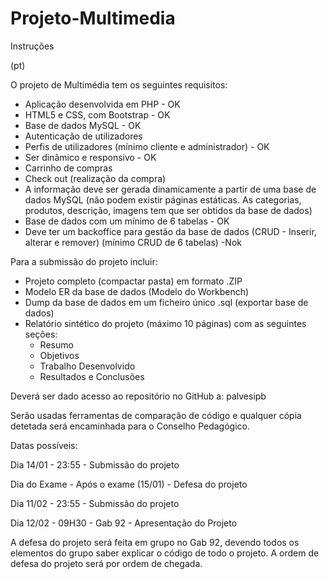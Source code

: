# Projeto-Multimedia



 Instruções

(pt)

O projeto de Multimédia tem os seguintes requisitos: 
- Aplicação desenvolvida em PHP - OK
- HTML5 e CSS, com Bootstrap - OK
- Base de dados MySQL - OK
- Autenticação de utilizadores 
- Perfis de utilizadores (mínimo cliente e administrador) - OK 
- Ser dinâmico e responsivo - OK
- Carrinho de compras
- Check out (realização da compra)
- A informação deve ser gerada dinamicamente a partir de uma base de dados MySQL (não podem existir páginas estáticas.  As categorias, produtos, descrição, imagens tem que ser obtidos da base de dados)
- Base de dados com um mínimo de 6 tabelas - OK
- Deve ter um backoffice para gestão da base de dados (CRUD - Inserir, alterar e remover) (mínimo CRUD de 6 tabelas) -Nok

Para a submissão do projeto incluir: 
- Projeto completo (compactar pasta) em formato .ZIP
- Modelo ER da base de dados (Modelo do Workbench)
- Dump da base de dados em um ficheiro único .sql (exportar base de dados) 
- Relatório sintético do projeto (máximo 10 páginas) com as seguintes seções: 
     * Resumo 
     * Objetivos 
     * Trabalho Desenvolvido 
     * Resultados e Conclusões 

Deverá ser dado acesso ao repositório no GitHub a: palvesipb

Serão usadas ferramentas de comparação de código e qualquer cópia detetada será encaminhada para o Conselho Pedagógico.

Datas possíveis:

Dia 14/01 - 23:55 - Submissão do projeto

Dia do Exame - Após o exame (15/01) - Defesa do projeto

Dia 11/02 - 23:55 - Submissão do projeto

Dia 12/02 - 09H30 - Gab 92 - Apresentação do Projeto

 

A defesa do projeto será feita em grupo no Gab 92, devendo todos os elementos do grupo saber explicar o código de todo o projeto. A ordem de defesa do projeto será por ordem de chegada.